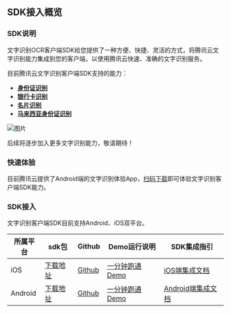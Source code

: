 ## SDK接入概览

### SDK说明

文字识别OCR客户端SDK给您提供了一种方便、快捷、灵活的方式，将腾讯云文字识别能力集成到您的客户端，以使用腾讯云快速、准确的文字识别服务。

目前腾讯云文字识别客户端SDK支持的能力：

- [**身份证识别**](https://cloud.tencent.com/document/product/866/33524)
- [**银行卡识别**](https://cloud.tencent.com/document/product/866/36216)
- [**名片识别**](https://cloud.tencent.com/document/product/866/36214)
- [**马来西亚身份证识别**](https://cloud.tencent.com/document/product/866/37656)

![图片](https://ai-sdk-release-1254418846.cos.ap-guangzhou.myqcloud.com/ocr/1.0.2/ocr_type.png)

后续将逐步加入更多文字识别能力，敬请期待！

### 快速体验

目前腾讯云提供了Android端的文字识别体验App，[扫码下载](https://github.com/TencentCloud/tc-ocr-sdk/blob/master/%E5%BF%AB%E9%80%9F%E4%BD%93%E9%AA%8C.md)即可体验文字识别客户端SDK能力。


### SDK接入

文字识别客户端SDK目前支持Android、iOS双平台。

| 所属平台 | sdk包                                                        | Github                                               | Demo运行说明                                                 | SDK集成指引                                                  |
| -------- | ------------------------------------------------------------ | ---------------------------------------------------- | ------------------------------------------------------------ | ------------------------------------------------------------ |
| iOS      | [下载地址](https://ai-sdk-release-1254418846.cos.ap-guangzhou.myqcloud.com/ocr/1.0.4/OCR_iOS_SDK_V1.0.4.zip) | [Github](https://github.com/TencentCloud/tc-ocr-sdk) | [一分钟跑通Demo](https://cloud.tencent.com/document/product/866/47302) | [iOS端集成文档](https://cloud.tencent.com/document/product/866/47304) |
| Android  | [下载地址](https://ai-sdk-release-1254418846.cos.ap-guangzhou.myqcloud.com/ocr/1.0.4/OCR_Android_SDK_V1.0.4.zip) | [Github](https://github.com/TencentCloud/tc-ocr-sdk) | [一分钟跑通Demo](https://cloud.tencent.com/document/product/866/47303) | [Android端集成文档](https://cloud.tencent.com/document/product/866/47305) |

